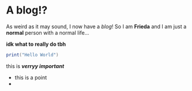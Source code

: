 # A blog!?

As weird as it may sound, I now have a *blog*!
So I am **Frieda** and I am just a __normal__ person with a normal life...

**idk what to really do tbh**

```lua
print("Hello World")
```

this is ***verryy important***

- this is a point 
- 